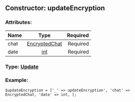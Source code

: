 ## Constructor: updateEncryption  

### Attributes:

| Name     |    Type       | Required |
|----------|:-------------:|---------:|
|chat|[EncryptedChat](../types/EncryptedChat.md) | Required|
|date|[int](../types/int.md) | Required|



### Type: [Update](../types/Update.md)


### Example:

```
$updateEncryption = ['_' => updateEncryption', 'chat' => EncryptedChat, 'date' => int, ];
```